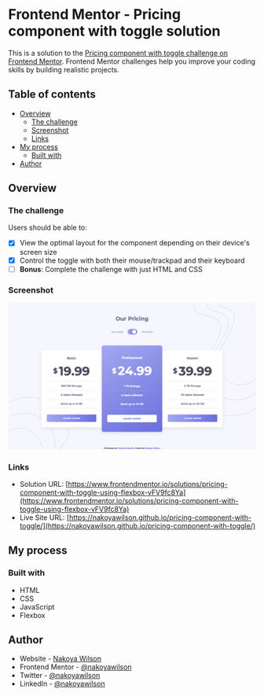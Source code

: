 # Frontend Mentor - Pricing component with toggle solution

This is a solution to the [Pricing component with toggle challenge on Frontend Mentor](https://www.frontendmentor.io/challenges/pricing-component-with-toggle-8vPwRMIC). Frontend Mentor challenges help you improve your coding skills by building realistic projects.

## Table of contents

- [Overview](#overview)
  - [The challenge](#the-challenge)
  - [Screenshot](#screenshot)
  - [Links](#links)
- [My process](#my-process)
  - [Built with](#built-with)
- [Author](#author)

## Overview

### The challenge

Users should be able to:

- [x] View the optimal layout for the component depending on their device's screen size
- [x] Control the toggle with both their mouse/trackpad and their keyboard
- [ ] **Bonus**: Complete the challenge with just HTML and CSS

### Screenshot

![](./images/screenshot.png)

### Links

- Solution URL: [https://www.frontendmentor.io/solutions/pricing-component-with-toggle-using-flexbox-vFV9fc8Ya](https://www.frontendmentor.io/solutions/pricing-component-with-toggle-using-flexbox-vFV9fc8Ya)
- Live Site URL: [https://nakoyawilson.github.io/pricing-component-with-toggle/](https://nakoyawilson.github.io/pricing-component-with-toggle/)

## My process

### Built with

- HTML
- CSS
- JavaScript
- Flexbox

## Author

- Website - [Nakoya Wilson](https://nakoyawilson.netlify.app/)
- Frontend Mentor - [@nakoyawilson](https://www.frontendmentor.io/profile/nakoyawilson)
- Twitter - [@nakoyawilson](https://twitter.com/nakoyawilson)
- LinkedIn - [@nakoyawilson](https://www.linkedin.com/in/nakoyawilson/)
